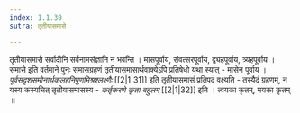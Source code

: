 ```yaml
---
index: 1.1.30
sutra: तृतीयासमासे

---
```

तृतीयासमासे सर्वादीनि सर्वनामसंज्ञानि न भवन्ति । मासपूर्वाय, संवत्सरपूर्वाय, द्व्यहपूर्वाय,  त्र्यहपूर्वाय । समासे इति वर्तमाने पुनः समासग्रहणं तृतीयासमासार्थवाक्येऽपि प्रतिषेधो यथा स्यात् - मासेन पूर्वाय । _पूर्वसदृशसमोनार्थकलहनिपुणमिश्रश्लक्ष्णैः_ [[2|1|31]] इति तृतीयासमासं प्रतिपदं वक्ष्यति - तस्यैदं ग्रहणम्,  न यस्य कस्यचित् तृतीयासमासस्य - _कर्तृकरणे कृता बहुलम्_  [[2|1|32]] इति । त्वयका कृतम्, मयका कृतम् ॥